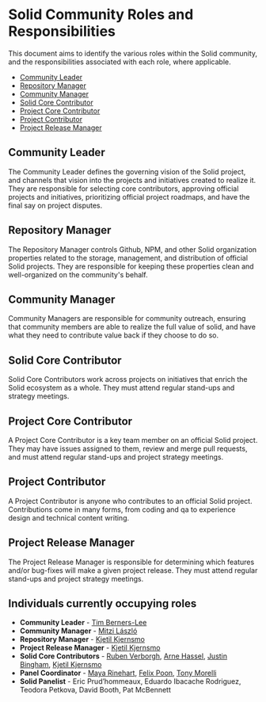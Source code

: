 # Solid Community Roles and Responsibilities  
This document aims to identify the various roles within the Solid community,
and the responsibilities associated with each role, where applicable.

- [Community Leader](#community-leader)
- [Repository Manager](#repository-manager)
- [Community Manager](#community-manager)
- [Solid Core Contributor](#solid-core-contributor)
- [Project Core Contributor](#project-core-contributor)
- [Project Contributor](#project-contributor)
- [Project Release Manager](#project-release-manager)

## Community Leader
The Community Leader defines the governing vision of the Solid project, and
channels that vision into the projects and initiatives created to realize it.
They are responsible for selecting core contributors, approving official
projects and initiatives, prioritizing official project roadmaps, and have the
final say on project disputes.

## Repository Manager
The Repository Manager controls Github, NPM, and other Solid organization
properties related to the storage, management, and distribution of official
Solid projects. They are responsible for keeping these properties clean and
well-organized on the community's behalf.

## Community Manager
Community Managers are responsible for community outreach, ensuring that
community members are able to realize the full value of solid, and have what
they need to contribute value back if they choose to do so.

## Solid Core Contributor
Solid Core Contributors work across projects on initiatives that enrich the
Solid ecosystem as a whole. They must attend regular stand-ups and strategy
meetings.

## Project Core Contributor
A Project Core Contributor is a key team member on an official Solid project.
They may have issues assigned to them, review and merge pull requests, and must
attend regular stand-ups and project strategy meetings.

## Project Contributor
A Project Contributor is anyone who contributes to an official Solid project.
Contributions come in many forms, from coding and qa to experience design and
technical content writing.

## Project Release Manager
The Project Release Manager is responsible for determining which features and/or
bug-fixes will make a given project release. They must attend regular stand-ups
and project strategy meetings.


## Individuals currently occupying roles

* **Community Leader** - [Tim Berners-Lee](https://github.com/timbl)
* **Community Manager** - [Mitzi László](https://github.com/Mitzi-Laszlo)
* **Repository Manager** - [Kjetil Kjernsmo](https://github.com/kjetilk)
* **Project Release Manager** - [Kjetil Kjernsmo](https://github.com/kjetilk)
* **Solid Core Contributors** - [Ruben Verborgh](https://github.com/RubenVerborgh), [Arne Hassel](https://github.com/megoth_twitter), [Justin Bingham](https://github.com/justinwb), [Kjetil Kjernsmo](https://github.com/kjetilk)
* **Panel Coordinator** - [Maya Rinehart](https://github.com/mayarhinehart), [Felix Poon](https://github.com/fcfpoon), [Tony Morelli](https://github.com/tony-morelli)
* **Solid Panelist** - Eric Prud’hommeaux, Eduardo Ibacache Rodriguez, Teodora Petkova,  David Booth, Pat McBennett
